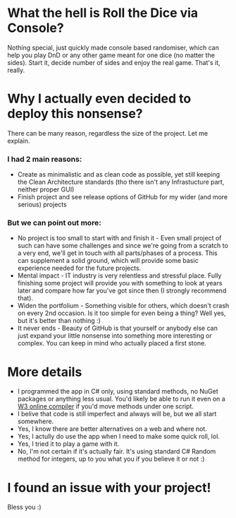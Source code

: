 # What the hell is Roll the Dice via Console?
Nothing special, just quickly made console based randomiser, which can help you play DnD or any other game meant for one dice (no matter the sides).
Start it, decide number of sides and enjoy the real game. That's it, really.

# Why I actually even decided to deploy this nonsense?
There can be many reason, regardless the size of the project. Let me explain.
### I had 2 main reasons:
   - Create as minimalistic and as clean code as possible, yet still keeping the Clean Architecture standards (tho there isn't any Infrastucture part, neither proper GUI)
   - Finish project and see release options of GitHub for my wider (and more serious) projects
### But we can point out more:
   - No project is too small to start with and finish it - Even small project of such can have some challenges and since we're going from a scratch to a very end, we'll get in touch with all parts/phases of a process. This can supplement a solid ground, which will provide some basic experience needed for the future projects.
   - Mental impact - IT industry is very relentless and stressful place. Fully finishing some project will provide you with something to look at years later and compare how far you've got since then (I strongly recommend that).
   - Widen the portfolium - Something visible for others, which doesn't crash on every 2nd occasion. Is it too simple for even being a thing? Well yes, but it's better than nothing :)
   - It never ends - Beauty of GitHub is that yourself or anybody else can just expand your little nonsense into something more interesting or complex. You can keep in mind who actually placed a first stone.

# More details
- I programmed the app in C# only, using standard methods, no NuGet packages or anything less usual. You'd likely be able to run it even on a [W3 online compiler](https://www.w3schools.com/cs/trycs.php?filename=demo_compiler) if you'd move methods under one script. 
- I belive that code is still imperfect and always will be, but we all start somewhere.
- Yes, I know there are better alternatives on a web and where not.
- Yes, I actully do use the app when I need to make some quick roll, lol.
- Yes, I tried it to play a game with it.
- No, I'm not certain if it's actually fair. It's using standard C# Random method for integers, up to you what you if you believe it or not :)

# I found an issue with your project!
Bless you :)
